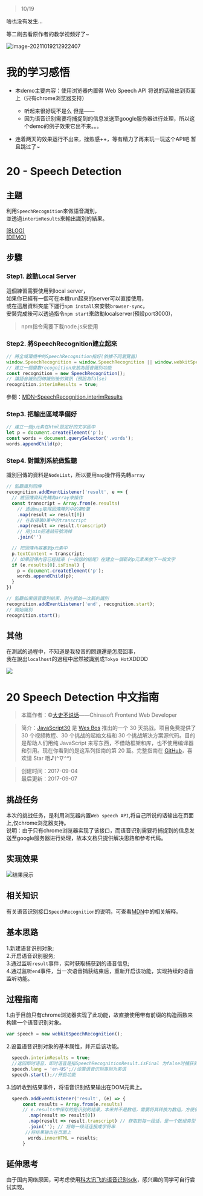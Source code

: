 

> 10/19

啥也没有发生…

等二刷去看原作者的教学视频好了~

![image-20211019212922407](https://gitee.com/su-fangzhou/blog-image/raw/master/202110192129663.png)

# 我的学习感悟

- 本demo主要内容：使用浏览器内置得 Web Speech API  将说的话输出到页面上（只有chrome浏览器支持）
  - 听起来很好玩不是么 但是——
  - 因为语音识别需要将捕捉到的信息发送至google服务器进行处理，所以这个demo的例子效果它出不来。。。

- 连着两天的效果运行不出来，挫败感++，等有精力了再来玩一玩这个API吧 暂且跳过了~



# 20 - Speech Detection

## **主題**
利用`SpeechRecognition`來做語音識別，  
並透過`interimResults`來輸出識別的結果。

[[BLOG]](https://guahsu.io/2017/10/JavaScript30-20-Speech-Detection)  
[[DEMO]](http://guahsu.io/JavaScript30/20_Speech-Detection/index-GuaHsu.html)  

## **步驟**
### Step1. 啟動Local Server
這個練習需要使用到local server，  
如果你已經有一個可在本機run起來的server可以直接使用，  
或在這層資料夾底下運行`npm install`來安裝`browser-sync`，  
安裝完成後可以透過指令`npm start`來啟動localserver(預設port3000)，  
>npm指令需要下載node.js來使用

### Step2. 將SpeechRecognition建立起來
```javascript
// 將全域環境中的SpeechRecognition指好(依據不同瀏覽器)
window.SpeechRecognition = window.SpeechRecognition || window.webkitSpeechRecognition;
// 建立一個變數recognition來放為語音識別功能
const recognition = new SpeechRecognition();
// 讓語音識別回傳識別後的資訊（預設為false)
recognition.interimResults = true;
```
參閱：[MDN-SpeechRecognition.interimResults](https://developer.mozilla.org/en-US/docs/Web/API/SpeechRecognition/interimResults)

### Step3. 把輸出區域準備好
```javascript
// 建立一個p元素在html設定好的文字區中
let p = document.createElement('p');
const words = document.querySelector('.words');
words.appendChild(p);
```

### Step4. 對識別系統做監聽
識別回傳的資料是`NodeList`，所以要用`map`操作得先轉`array`
```javascript
// 監聽識別回傳
recognition.addEventListener('result', e => {
  // 將回傳資料先轉為array來操作
  const transcript = Array.from(e.results)
    // 透過map取得回傳陣列中的第0筆
    .map(result => result[0])
    // 在取得第0筆中的transcript
    .map(result => result.transcript)
    // 用join把連結符號消掉
    .join('')

  // 把回傳內容塞到p元素中
  p.textContent = transcript;
  // 如果回傳內容已經結束（一段話的結尾）在建立一個新的p元素來放下一段文字
  if (e.results[0].isFinal) {
    p = document.createElement('p');
    words.appendChild(p);
  }
})

// 監聽如果語音識別結束，則在開啟一次新的識別
recognition.addEventListener('end', recognition.start);
// 開始識別
recognition.start();
```

## 其他
在測試的過程中，不知道是我發音的問題還是怎麼回事，  
我在說出`localhost`的過程中居然被識別成`Tokyo Hot`XDDDD  

![](https://guahsu.io/2017/10/JavaScript30-20-Speech-Detection/console.png)



# 20 Speech Detection 中文指南

> 本篇作者：©[大史不说话](https://github.com/dashnowords)——Chinasoft Frontend Web Developer

> 简介：[JavaScript30](https://javascript30.com) 是 [Wes Bos](https://github.com/wesbos) 推出的一个 30 天挑战。项目免费提供了 30 个视频教程、30 个挑战的起始文档和 30 个挑战解决方案源代码。目的是帮助人们用纯 JavaScript 来写东西，不借助框架和库，也不使用编译器和引用。现在你看到的是这系列指南的第 20 篇。完整指南在 [GitHub](https://github.com/soyaine/JavaScript30)，喜欢请 Star 哦♪(^∇^*)

> 创建时间：2017-09-04    
> 最后更新：2017-09-07

## 挑战任务

本次的挑战任务，是利用浏览器内置`Web speech API`,将自己所说的话输出在页面上,仅chrome浏览器支持。   
说明：由于只有chrome浏览器实现了该接口，而语音识别需要将捕捉到的信息发送至google服务器进行处理，故本文档只提供解决思路和参考代码。

## 实现效果

![结果展示](https://github.com/soyaine/JavaScript30/blob/master/20%20-%20Speech%20Detection/effects.png)

## 相关知识

有关语音识别接口`SpeechRecognition`的说明，可查看[MDN](https://developer.mozilla.org/zh-CN/docs/Web/API/SpeechRecognition)中的相关解释。

## 基本思路   

1.新建语音识别对象;   
2.开启语音识别服务;   
3.通过监听`result`事件，实时获取捕获到的语音信息;   
4.通过监听`end`事件，当一次语音捕获结束后，重新开启该功能，实现持续的语音监听功能。   

## 过程指南

1.由于目前只有chrome浏览器实现了此功能，故直接使用带有前缀的构造函数来构建一个语音识别对象。   

```js
var speech = new webkitSpeechRecognition();
```

2.设置语音识别对象的基本属性，并开启该功能。

```js
  speech.interimResults = true;
  //返回即时语音，即时语音是指SpeechRecognitionResult.isFinal 为false时捕获到的信息。
  speech.lang = 'en-US';//设置语音识别类别为英语
  speech.start();//开启功能
```

3.监听收到结果事件，将语音识别结果输出在DOM元素上。   

```js
  speech.addEventListener('result', (e) => {
      const results = Array.from(e.results) 
      // e.results中保存的是识别的结果，本来并不是数组，需要将其转换为数组，方便使用其map、join等方法。
        .map(result => result[0])
        .map(result => result.transcript) // 获取到每一段话，是一个数组类型
        .join(''); // 将每一段话连接成字符串
       //将结果输出在页面上
        words.innerHTML = results;
      }
```

## 延伸思考

由于国内网络原因，可考虑使用[科大讯飞的语音识别sdk](http://www.xfyun.cn/)，感兴趣的同学可自行尝试实现。
